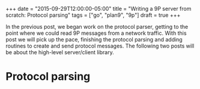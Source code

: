 +++
date = "2015-09-29T12:00:00-05:00"
title = "Writing a 9P server from scratch: Protocol parsing"
tags = ["go", "plan9", "9p"]
draft = true
+++

In the previous post, we began work on the protocol parser, getting
to the point where we could read 9P messages from a network
traffic. With this post we will pick up the pace, finishing the protocol
parsing and adding routines to create and send protocol messages.
The following two posts will be about the high-level server/client
library.

# Protocol  parsing


